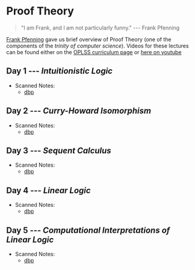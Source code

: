 # Proof Theory
> "I am Frank, and I am not particularly funny." --- Frank Pfenning


[Frank Pfenning](https://en.wikipedia.org/wiki/Frank_Pfenning) gave us
brief overview of Proof Theory (one of the components of the *trinity
of computer science*). Videos for these lectures can be found either on
the [OPLSS curriculum page](https://www.cs.uoregon.edu/research/summerschool/summer15/curriculum.html)
or [here on youtube](https://www.youtube.com/playlist?list=PLt7hcIEdZLAlY0oUz4VCQnF14C6VPtewG)

## Day 1 --- *Intuitionistic Logic*
  - Scanned Notes:
    - [dbp](scans/dbp-pfenning-1.pdf)

## Day 2 --- *Curry-Howard Isomorphism*
  - Scanned Notes:
    - [dbp](scans/dbp-pfenning-2.pdf)


## Day 3 --- *Sequent Calculus*
  - Scanned Notes:
    - [dbp](scans/dbp-pfenning-3.pdf)


## Day 4 --- *Linear Logic*
  - Scanned Notes:
    - [dbp](scans/dbp-pfenning-4.pdf)


## Day 5 --- *Computational Interpretations of Linear Logic*
  - Scanned Notes:
    - [dbp](scans/dbp-pfenning-5.pdf)
